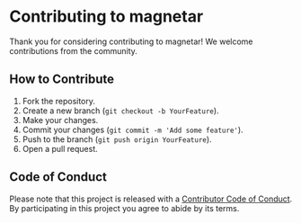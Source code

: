 # Contributing to magnetar

Thank you for considering contributing to magnetar! We welcome contributions from the community.

## How to Contribute

1. Fork the repository.
2. Create a new branch (`git checkout -b YourFeature`).
3. Make your changes.
4. Commit your changes (`git commit -m 'Add some feature'`).
5. Push to the branch (`git push origin YourFeature`).
6. Open a pull request.

## Code of Conduct

Please note that this project is released with a [Contributor Code of Conduct](https://www.contributor-covenant.org/version/2/0/code_of_conduct/). By participating in this project you agree to abide by its terms.
